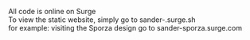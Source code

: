 All code is online on Surge</br>
To view the static website, simply go to sander-<design-name>.surge.sh </br>
for example: visiting the Sporza design go to sander-sporza.surge.com
